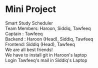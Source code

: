 # Mini Project
Smart Study Scheduler
<br>
Team Members: Haroon, Siddiq, Tawfeeq
<br>
Captain : Tawfeeq
<br>
Backend : Haroon (Head), Siddiq, Tawfeeq
<br>
Frontend: Siddiq (Head), Tawfeeq
<br>
We are all best friends!
<br>
We have to install git in Haroon's laptop
<br>
Login Tawfeeq's mail in Siddiq's Laptop
